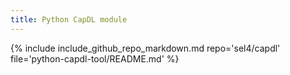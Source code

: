 ```yaml
---
title: Python CapDL module
---
```


{% include include_github_repo_markdown.md repo='sel4/capdl' file='python-capdl-tool/README.md' %}
